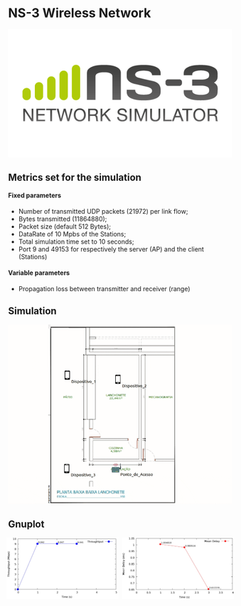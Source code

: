 <h1>NS-3 Wireless Network</h1>

<p align="center"><img src="./assets/ns-3.png"></p>


<h2>Metrics set for the simulation</h2>

<h4>Fixed parameters</h4>

- Number of transmitted UDP packets (21972) per link flow;
- Bytes transmitted (11864880);
- Packet size (default 512 Bytes);
- DataRate of 10 Mpbs of the Stations;
- Total simulation time set to 10 seconds;
- Port 9 and 49153 for respectively the server (AP) and the client (Stations)

<h4>Variable parameters</h4>

- Propagation loss between transmitter and receiver (range)

<h2>Simulation</h2>

<p align="center"><img src="./assets/rot_ns3_siml.gif"></p>

<h2>Gnuplot</h2>

<div style="display: flex; align-items: center; justify-content: center;">
  <img src="./assets/throughtput.jpg" alt="throughtput" style="margin-right: 4px; width:50%;" class="side-by-side">
  <img src="./assets/mean_delay.jpg" alt="mean delay" style="margin-left: 4px; width:50%;" class="side-by-side">
</div>
